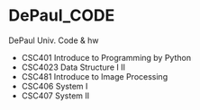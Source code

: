 # DePaul_CODE
DePaul Univ. Code &amp; hw

- CSC401 Introduce to Programming by Python
- CSC4023 Data Structure I II
- CSC481 Introduce to Image Processing
- CSC406 System I
- CSC407 System II